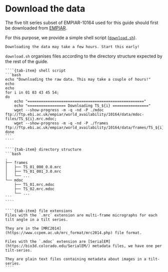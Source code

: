 # Download the data
The five tilt series subset of EMPIAR-10164 used for this guide should first be downloaded from 
[EMPIAR](https://www.ebi.ac.uk/pdbe/emdb/empiar/entry/10164/).

For this purpose, we provide a simple shell script 
([`download.sh`](https://github.com/teamtomo/teamtomo.github.io/blob/master/walkthroughs/EMPIAR-10164/scripts/download.sh)).

```{note}
Downloading the data may take a few hours. Start this early!
```

`download.sh` organises files according to the directory structure expected by the rest of the guide.

`````{tab-set}
````{tab-item} shell script
```bash
echo "Downloading the raw data. This may take a couple of hours!"
echo
echo
for i in 01 03 43 45 54;
do
    echo "===================================================="
    echo "================= Downloading TS_${i} ================"
    wget --show-progress -m -q -nd -P ./mdoc ftp://ftp.ebi.ac.uk/empiar/world_availability/10164/data/mdoc-files/TS_${i}.mrc.mdoc;
    wget --show-progress -m -q -nd -P ./frames ftp://ftp.ebi.ac.uk/empiar/world_availability/10164/data/frames/TS_${i}_*.mrc;
done
```
````

````{tab-item} directory structure
```bash
.
├── frames
│   ├── TS_01_000_0.0.mrc
│   ├── TS_01_001_3.0.mrc
│   └── ...
└── mdoc
    ├── TS_01.mrc.mdoc
    ├── TS_02.mrc.mdoc
    └── ...
```
````

````{tab-item} file extensions
Files with the `.mrc` extension are multi-frame micrographs for each tilt angle in a tilt series. 

They are in the [MRC2014](https://www.ccpem.ac.uk/mrc_format/mrc2014.php) file format.

Files with the `.mdoc` extension are [SerialEM](https://bio3d.colorado.edu/SerialEM/) metadata files, we have one per tilt-series.

They are plain text files containing metadata about images in a tilt-series.
````
`````
